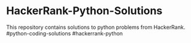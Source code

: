 # HackerRank-Python-Solutions
This repository contains solutions to python problems from HackerRank. 
#python-coding-solutions #hackerrank-python
